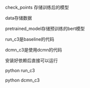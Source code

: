 check_points 存储训练后的模型

data存储数据

pretrained_model存储预训练的bert模型

run_c3是baseline的代码

dcmn_c3是使用dcmn的代码

安装好依赖后直接可以运行

python run_c3

python dcmn_c3